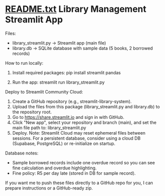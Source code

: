 [README.txt](https://github.com/user-attachments/files/22974964/README.txt)
Library Management Streamlit App
================================

Files:
- library_streamlit.py   -> Streamlit app (main file)
- library.db             -> SQLite database with sample data (5 books, 2 borrowed records)

How to run locally:
1. Install required packages:
   pip install streamlit pandas

2. Run the app:
   streamlit run library_streamlit.py

Deploy to Streamlit Community Cloud:
1. Create a GitHub repository (e.g., streamlit-library-system).
2. Upload the files from this package (library_streamlit.py and library.db) to the repository root.
3. Go to https://share.streamlit.io and sign in with GitHub.
4. Click "New app", select your repository and branch (main), and set the main file path to:
   library_streamlit.py
5. Deploy. Note: Streamlit Cloud may reset ephemeral files between sessions. For a persistent database,
   consider using a cloud DB (Supabase, PostgreSQL) or re-initialize on startup.

Database notes:
- Sample borrowed records include one overdue record so you can see fine calculation and overdue highlighting.
- Fine policy: R5 per day late (stored in DB for sample record).

If you want me to push these files directly to a GitHub repo for you, I can prepare instructions or a GitHub-ready zip.
